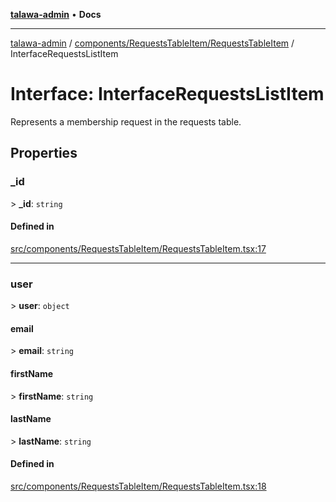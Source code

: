 [**talawa-admin**](../../../../README.md) • **Docs**

***

[talawa-admin](../../../../modules.md) / [components/RequestsTableItem/RequestsTableItem](../README.md) / InterfaceRequestsListItem

# Interface: InterfaceRequestsListItem

Represents a membership request in the requests table.

## Properties

### \_id

\> **\_id**: `string`

#### Defined in

[src/components/RequestsTableItem/RequestsTableItem.tsx:17](https://github.com/PalisadoesFoundation/talawa-admin/blob/3f6b41a67c6932f4c0bce6ffb822d4ef12ede8c8/src/components/RequestsTableItem/RequestsTableItem.tsx#L17)

***

### user

\> **user**: `object`

#### email

\> **email**: `string`

#### firstName

\> **firstName**: `string`

#### lastName

\> **lastName**: `string`

#### Defined in

[src/components/RequestsTableItem/RequestsTableItem.tsx:18](https://github.com/PalisadoesFoundation/talawa-admin/blob/3f6b41a67c6932f4c0bce6ffb822d4ef12ede8c8/src/components/RequestsTableItem/RequestsTableItem.tsx#L18)
